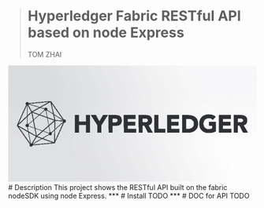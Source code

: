 > # Hyperledger Fabric RESTful API based on node Express
> TOM ZHAI
<img src="https://github.com/zhaizhonghao/HLF-NodeSDK/blob/master/img/hyperledger-icon.jpg" height="50%">
# Description
This project shows the RESTful API built on the fabric nodeSDK using node Express.
***
# Install
TODO
***
# DOC for API
TODO


